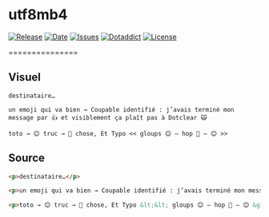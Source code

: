 # utf8mb4

[![Release](https://img.shields.io/github/v/release/franck-paul/utf8mb4)](https://github.com/franck-paul/utf8mb4/releases)
[![Date](https://img.shields.io/github/release-date/franck-paul/utf8mb4)](https://github.com/franck-paul/utf8mb4/releases)
[![Issues](https://img.shields.io/github/issues/franck-paul/utf8mb4)](https://github.com/franck-paul/utf8mb4/issues)
[![Dotaddict](https://img.shields.io/badge/dotaddict-official-green.svg)](https://plugins.dotaddict.org/dc2/details/utf8mb4)
[![License](https://img.shields.io/github/license/franck-paul/utf8mb4)](https://github.com/franck-paul/utf8mb4/blob/master/LICENSE)

===============

## Visuel

```
destinataire…

un emoji qui va bien → Coupable identifié : j’avais terminé mon message par 👍 et visiblement ça plaît pas à Dotclear 🙀

toto → 😊 truc → 💩 chose, Et Typo << gloups 😊 — hop 💩 — 😊 >>
```

## Source

```html
<p>destinataire…</p>

<p>un emoji qui va bien → Coupable identifié : j’avais terminé mon message par 👍 et visiblement ça plaît pas à Dotclear 🙀</p>

<p>toto → 😊 truc → 💩 chose, Et Typo &lt;&lt; gloups 😊 — hop 💩 — 😊 &gt;&gt;</p>
```
